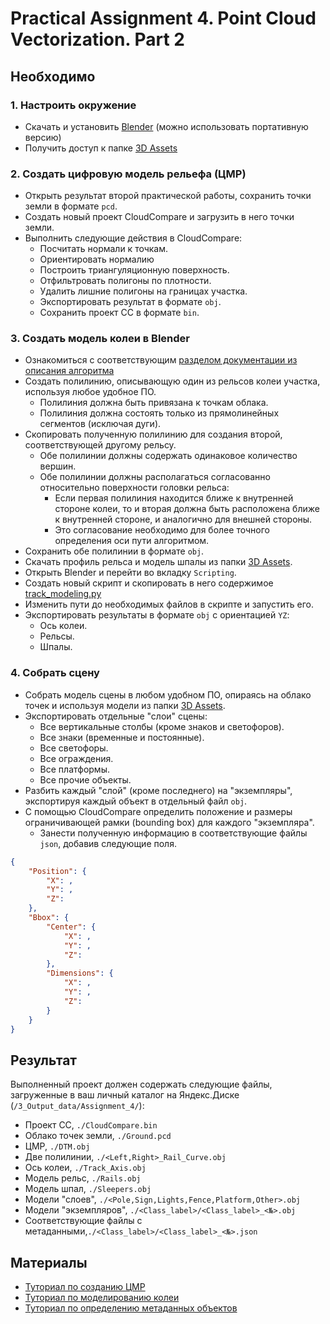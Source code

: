 # Practical Assignment 4. Point Cloud Vectorization. Part 2

## Необходимо

### 1. Настроить окружение

- Скачать и установить [Blender](https://www.blender.org/download/) (можно использовать портативную версию)
- Получить доступ к папке [3D Assets](https://disk.yandex.ru/d/KdaNdKgaHsZ3JA)

### 2. Создать цифровую модель рельефа (ЦМР)

- Открыть результат второй практической работы, сохранить точки земли в формате `pcd`.
- Создать новый проект CloudCompare и загрузить в него точки земли.
- Выполнить следующие действия в CloudCompare:
	- Посчитать нормали к точкам.
	- Ориентировать нормалию
	- Построить триангуляционную поверхность.
	- Отфильтровать полигоны по плотности.
	- Удалить лишние полигоны на границах участка.
	- Экспортировать результат в формате `obj`.
	- Сохранить проект CC в формате `bin`.

### 3. Создать модель колеи в Blender

- Ознакомиться с соответствующим [разделом документации из описания алгоритма](https://github.com/lytkinsa96/101_Digital_Modeling/blob/develop/2_Modeling/doc/track_modeling.md#curve-and-polyline-consistency)
- Создать полилинию, описывающую один из рельсов колеи участка, используя любое удобное ПО.
	- Полилиния должна быть привязана к точкам облака.
	- Полилиния должна состоять только из прямолинейных сегментов (исключая дуги).
- Скопировать полученную полилинию для создания второй, соответствующей другому рельсу.
	- Обе полилинии должны содержать одинаковое количество вершин.
	- Обе полилинии должны располагаться согласованно относительно поверхности головки рельса: 
		- Если первая полилиния находится ближе к внутренней стороне колеи, то и вторая должна быть расположена ближе к внутренней стороне, и аналогично для внешней стороны. 
		- Это согласование необходимо для более точного определения оси пути алгоритмом.
- Сохранить обе полилинии в формате `obj`.
- Скачать профиль рельса и модель шпалы из папки [3D Assets](https://disk.yandex.ru/d/KdaNdKgaHsZ3JA).
- Открыть Blender и перейти во вкладку `Scripting`.
- Создать новый скрипт и скопировать в него содержимое [track_modeling.py](https://github.com/lytkinsa96/101_Digital_Modeling/blob/develop/2_Modeling/scripts/track_modeling.py)
- Изменить пути до необходимых файлов в скрипте и запустить его.
- Экспортировать результаты в формате `obj` с ориентацией `YZ`:
	- Ось колеи.
	- Рельсы. 
	- Шпалы.

### 4. Собрать сцену

- Собрать модель сцены в любом удобном ПО, опираясь на облако точек и используя модели из папки [3D Assets](https://disk.yandex.ru/d/KdaNdKgaHsZ3JA).
- Экспортировать отдельные "слои" сцены:
	- Все вертикальные столбы (кроме знаков и светофоров). 
	- Все знаки (временные и постоянные).
	- Все светофоры.
	- Все ограждения.
	- Все платформы.
	- Все прочие объекты.
- Разбить каждый "слой" (кроме последнего) на "экземпляры", экспортируя каждый объект в отдельный файл `obj`.
- С помощью CloudCompare определить положение и размеры ограничивающей рамки (bounding box) для каждого "экземпляра".
	- Занести полученную информацию в соответствующие файлы `json`, добавив следующие поля.

```json 
{
	"Position": { 
		"X": , 
		"Y": , 
		"Z": 
	},
	"Bbox": { 
		"Center": { 
			"X": , 
			"Y": , 
			"Z": 
		}, 
		"Dimensions": { 
			"X": , 
			"Y": , 
			"Z": 
		} 
	} 
} 
```

## Результат

Выполненный проект должен содержать следующие файлы, загруженные в ваш личный каталог на Яндекс.Диске (`/3_Output_data/Assignment_4/`):
- Проект CC, `./CloudCompare.bin`
- Облако точек земли, `./Ground.pcd`
- ЦМР, `./DTM.obj`
- Две полилинии, `./<Left,Right>_Rail_Curve.obj`
- Ось колеи, `./Track_Axis.obj`
- Модель рельс, `./Rails.obj`
- Модель шпал, `./Sleepers.obj`
- Модели "слоев", `./<Pole,Sign,Lights,Fence,Platform,Other>.obj`
- Модели "экземпляров", `./<Class_label>/<Class_label>_<№>.obj`
- Соответствующие файлы с метаданными,`./<Class_label>/<Class_label>_<№>.json`

## Материалы 

- [Туториал по созданию ЦМР](https://disk.yandex.ru/i/RdywuLMSGlDWMw)
- [Туториал по моделированию колеи](https://disk.yandex.ru/i/k-1J1KA9H8QeDQ)
- [Туториал по определению метаданных объектов](https://disk.yandex.ru/i/2xFvOoCrUxmfHw)


